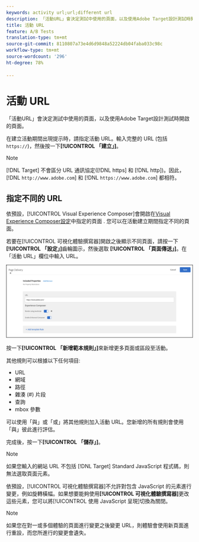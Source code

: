 ```yaml
---
keywords: activity url;url;different url
description: 「活動URL」會決定測試中使用的頁面，以及使用Adobe Target設計測試時開啟的頁面。
title: 活動 URL
feature: A/B Tests
translation-type: tm+mt
source-git-commit: 8110807a73e4d6d9848a52224db04faba033c98c
workflow-type: tm+mt
source-wordcount: '296'
ht-degree: 78%

---
```



# 活動 URL

「活動URL」會決定測試中使用的頁面，以及使用Adobe Target設計測試時開啟的頁面。

在建立活動期間出現提示時，請指定活動 URL。輸入完整的 URL (包括 `https://`)，然後按一下&#x200B;**[!UICONTROL 「建立」]**。

>[!NOTE]
>
>[!DNL Target] 不會區分 URL 通訊協定([!DNL https] 和 [!DNL http])。因此，[!DNL `http://www.adobe.com`] 和 [!DNL `https://www.adobe.com`] 都相符。

## 指定不同的 URL

依預設，[!UICONTROL Visual Experience Composer]會開啟在[Visual Experience Composer設定](/help/administrating-target/visual-experience-composer-set-up.md)中指定的頁面
. 您可以在活動建立期間指定不同的頁面。

若要在[!UICONTROL 可視化體驗撰寫器]開啟之後顯示不同頁面，請按一下&#x200B;**[!UICONTROL 「設定」]**&#x200B;齒輪圖示，然後選取 **[!UICONTROL 「頁面傳送」]**。在「活動 URL」欄位中輸入 URL。

![頁面傳送對話方塊](/help/c-activities/t-test-ab/t-test-create-ab/assets/url-config-new.png)

按一下&#x200B;**[!UICONTROL 「新增範本規則」]**&#x200B;來新增更多頁面或區段至活動。

其他規則可以根據以下任何項目:

* URL
* 網域
* 路徑
* 雜湊 (#) 片段
* 查詢
* mbox 參數

可以使用「與」或「或」將其他規則加入活動 URL。您新增的所有規則會使用「與」彼此進行評估。

完成後，按一下&#x200B;**[!UICONTROL 「儲存」]**。

>[!NOTE]
>
>如果您輸入的網站 URL 不包括 [!DNL Target] Standard JavaScript 程式碼，則無法選取頁面元素。

依預設，[!UICONTROL 可視化體驗撰寫器]不允許對包含 JavaScript 的元素進行變更，例如旋轉橫幅。如果想要能夠使用&#x200B;**[!UICONTROL 可視化體驗撰寫器]**&#x200B;更改這些元素，您可以將[!UICONTROL 使用 JavaScript 呈現]切換為關閉。

>[!NOTE]
>
>如果您在對一或多個體驗的頁面進行變更之後變更 URL，則體驗會使用新頁面進行重設，而您所進行的變更會遺失。
